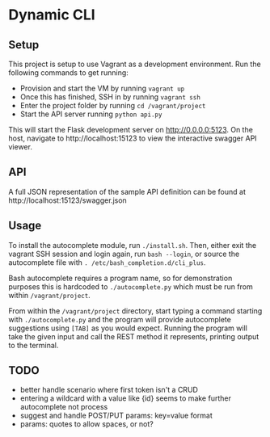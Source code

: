 # Dynamic CLI

## Setup

This project is setup to use Vagrant as a development environment.  Run the following commands to get running:

* Provision and start the VM by running `vagrant up`
* Once this has finished, SSH in by running `vagrant ssh`
* Enter the project folder by running `cd /vagrant/project`
* Start the API server running `python api.py`

This will start the Flask development server on http://0.0.0.0:5123.  On the host, navigate to http://localhost:15123 to view the interactive swagger API viewer.

## API

A full JSON representation of the sample API definition can be found at http://localhost:15123/swagger.json

## Usage

To install the autocomplete module, run `./install.sh`. Then, either exit the vagrant SSH session and login again, run `bash --login`, or source the autocomplete file with `. /etc/bash_completion.d/cli_plus`.

Bash autocomplete requires a program name, so for demonstration purposes this is hardcoded to `./autocomplete.py` which must be run from within `/vagrant/project`.

From within the `/vagrant/project` directory, start typing a command starting with `./autocomplete.py` and the program will provide autocomplete suggestions using `[TAB]` as you would expect.  Running the program will take the given input and call the REST method it represents, printing output to the terminal.

## TODO

* better handle scenario where first token isn't a CRUD
* entering a wildcard with a value like {id} seems to make further autocomplete not process
* suggest and handle POST/PUT params: key=value format
* params: quotes to allow spaces, or not?
